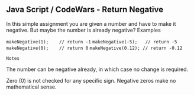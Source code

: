 ## Java Script / CodeWars -  Return Negative ##

In this simple assignment you are given a number and have to make it negative. But maybe the number is already negative?
Examples

`makeNegative(1);    // return -1`
`makeNegative(-5);   // return -5`
`makeNegative(0);    // return 0`
`makeNegative(0.12); // return -0.12`

    Notes

The number can be negative already, in which case no change is required.

Zero (0) is not checked for any specific sign. Negative zeros make no mathematical sense.

